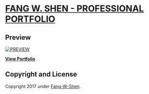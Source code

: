 # [FANG W. SHEN - PROFESSIONAL PORTFOLIO](https://fang-w-shen.github.io/Professional-Portfolio/)

## Preview

[![PREVIEW](https://github.com/fang-w-shen/Professional-Portfolio/blob/master/img/previews.png)](https://fang-w-shen.github.io/Professional-Portfolio/)


**[View Portfolio](https://fang-w-shen.github.io/Professional-Portfolio/)**


## Copyright and License
Copyright 2017 under [Fang-W-Shen](https://github.com/fang-w-shen).

